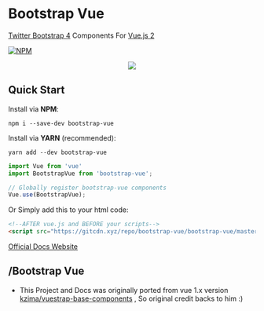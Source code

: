 # Bootstrap Vue
[Twitter Bootstrap 4](https://v4-alpha.getbootstrap.com/) Components For [Vue.js 2](https://vuejs.org/)

[![NPM](https://nodei.co/npm/bootstrap-vue.png?downloads=true&downloadRank=true&stars=true)](https://npmjs.com/bootstrap-vue/)

<p align="center"><img src="https://github.com/pi0/bootstrap-vue/raw/master/banner.png"></p>


## Quick Start

Install via **NPM**:   

```npm i --save-dev bootstrap-vue```

Install via **YARN** (recommended):   

```yarn add --dev bootstrap-vue```


```js
import Vue from 'vue'
import BootstrapVue from 'bootstrap-vue';

// Globally register bootstrap-vue components
Vue.use(BootstrapVue);
````

Or Simply add this to your html code:

```html
<!--AFTER vue.js and BEFORE your scripts-->
<script src="https://gitcdn.xyz/repo/bootstrap-vue/bootstrap-vue/master/dist/bootstrapVue.js"></script>
```

[Official Docs Website](https://bootstrap-vue.github.io/)

## /Bootstrap Vue
+ This Project and Docs was originally ported from vue 1.x version
 [kzima/vuestrap-base-components](https://github.com/kzima/vuestrap-base-components)
 , So original credit backs to him :)
